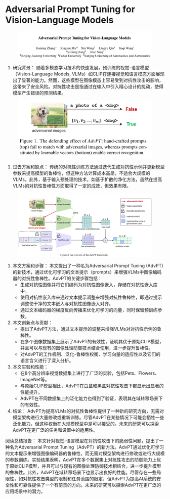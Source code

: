 # Adversarial Prompt Tuning for Vision-Language Models

<figure><img src="../.gitbook/assets/image (11) (1) (1).png" alt=""><figcaption></figcaption></figure>

1. 研究背景： 随着多模态学习技术的快速发展，预训练的视觉-语言模型（Vision-Language Models, VLMs）如CLIP在连接视觉和语言模态方面展现出了显著的能力。然而，这些模型在图像模态上容易受到对抗性攻击的影响，这带来了安全风险。对抗性攻击是指通过在输入中引入精心设计的扰动，使得模型产生错误的预测结果。

<figure><img src="../.gitbook/assets/image (12) (1) (1).png" alt=""><figcaption></figcaption></figure>

1. 过去方案和缺点： 传统的对抗性训练方法通过迭代生成对抗性示例并更新模型参数来提高模型的鲁棒性，但这种方法计算成本高昂，不适合大规模的VLMs。此外，基于输入预处理的技术，如基于扩散的净化方法，虽然在提高VLMs的对抗性鲁棒性方面取得了一定的成效，但效果有限。

<figure><img src="../.gitbook/assets/image (13) (1) (1).png" alt=""><figcaption></figcaption></figure>

1. 本文方案和步骤： 本文提出了一种名为Adversarial Prompt Tuning (AdvPT)的新技术，通过优化可学习的文本提示（prompts）来增强VLMs中图像编码器的对抗性鲁棒性。AdvPT的关键步骤包括：
   * 生成对抗性图像并将它们编码为对抗性图像嵌入，存储在对抗性嵌入库中。
   * 使用对抗性嵌入库来通过文本提示调整来增强对抗性鲁棒性，即通过提示调整使干净的文本嵌入与对抗性图像嵌入对齐。
   * 通过文本编码器的梯度反向传播来优化可学习的向量，同时保留预训练参数。
2. 本文创新点与贡献：
   * 提出了AdvPT方法，通过文本提示的调整来增强VLMs对对抗性示例的鲁棒性。
   * 在多个图像数据集上展示了AdvPT的有效性，证明其优于原始CLIP模型，并且可以与现有的图像处理防御技术结合使用，进一步提升鲁棒性。
   * 对AdvPT的工作机制、泛化-鲁棒性权衡、学习向量的适应性以及它们的语言含义进行了深入分析。
3. 本文实验和性能：
   * 在8个高分辨率视觉数据集上进行了广泛的实验，包括Pets、Flowers、ImageNet等。
   * 与原始CLIP模型相比，AdvPT在白盒和黑盒对抗性攻击下都显示出显著的性能提升。
   * AdvPT在不同数据集上的泛化能力也得到了验证，表明其在域转移场景下的有效性。
4. 结论： AdvPT为提高VLMs的对抗性鲁棒性提供了一种新的研究方向，无需对模型架构进行大量修改或重新训练。尽管AdvPT在某些情况下可能会牺牲一些泛化能力，但这种权衡在大规模模型中是可以接受的。未来的研究可以探索AdvPT在更广泛的任务和设置中的适用性。

阅读总结报告： 本文针对视觉-语言模型在对抗性攻击下的脆弱性问题，提出了一种名为Adversarial Prompt Tuning（AdvPT）的新方法。AdvPT通过优化可学习的文本提示来增强图像编码器的鲁棒性，而无需对模型架构进行修改或进行大规模的参数训练。实验结果表明，AdvPT在多个数据集上对抗性攻击的防御能力上优于原始CLIP模型，并且可以与现有的图像处理防御技术相结合，进一步提升模型的鲁棒性。此外，AdvPT在域转移场景下也显示出良好的性能。尽管存在一些局限性，如对抗性攻击类型的限制和任务范围的限定，但AdvPT为提高AI系统的安全性和可靠性提供了一个有前景的方向。未来的研究可以探索AdvPT在更广泛的应用场景中的潜力。

